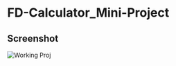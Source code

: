 # FD-Calculator_Mini-Project


## Screenshot

![Working Proj](https://github.com/iamabir04/FD-Calculator_Mini-Project/assets/108453813/b49f37d5-6926-4bdf-8a46-748b053b8751) 
